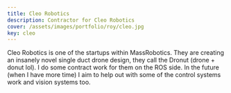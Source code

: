```yaml
---
title: Cleo Robotics
description: Contractor for Cleo Robotics
cover: /assets/images/portfolio/roy/cleo.jpg
key: cleo
---
```


Cleo Robotics is one of the startups within MassRobotics. They are creating an insanely novel
single duct drone design, they call the Dronut (drone + donut lol). I do some contract work
for them on the ROS side. In the future (when I have more time) I aim to help out with
some of the control systems work and vision systems too.
